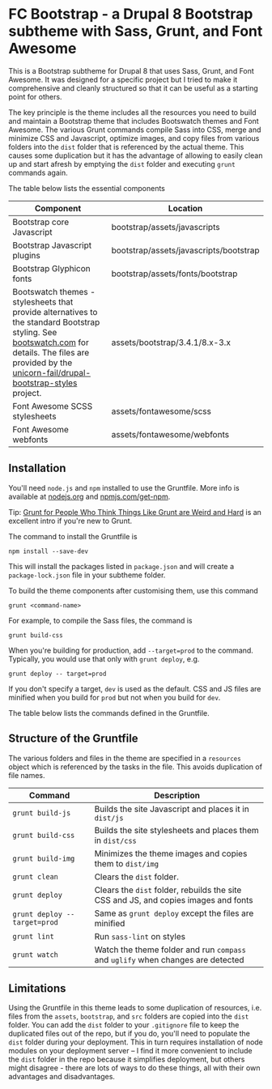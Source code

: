 # FC Bootstrap - a Drupal 8 Bootstrap subtheme with Sass, Grunt, and Font Awesome

This is a Bootstrap subtheme for Drupal 8 that uses Sass, Grunt, and Font Awesome. It was designed for a specific project but I tried to make it comprehensive and cleanly structured so that it can be useful as a starting point for others.

The key principle is the theme includes all the resources you need to build and maintain a Bootstrap theme that includes Bootswatch themes and Font Awesome. The various Grunt commands compile Sass into CSS, merge and minimize CSS and Javascript, optimize images, and copy files from various folders into the `dist` folder that is referenced by the actual theme. This causes some duplication but it has the advantage of allowing to easily clean up and start afresh by emptying the `dist` folder and executing `grunt` commands again.

The table below lists the essential components

Component | Location
--------- | --------
Bootstrap core Javascript|bootstrap/assets/javascripts
Bootstrap Javascript plugins|bootstrap/assets/javascripts/bootstrap
Bootstrap Glyphicon fonts|bootstrap/assets/fonts/bootstrap
Bootswatch themes - stylesheets that provide alternatives to the standard Bootstrap styling. See [bootswatch.com](https://www.bootswatch.com) for details. The files are provided by the [unicorn-fail/drupal-bootstrap-styles](https://github.com/unicorn-fail/drupal-bootstrap-styles) project.|assets/bootstrap/3.4.1/8.x-3.x
Font Awesome SCSS stylesheets|assets/fontawesome/scss
Font Awesome webfonts|assets/fontawesome/webfonts


## Installation

You'll need `node.js` and `npm` installed to use the Gruntfile. More info is available at [nodejs.org](https://nodejs.org/en/) and [npmjs.com/get-npm](https://www.npmjs.com/get-npm). 

Tip: [Grunt for People Who Think Things Like Grunt are Weird and Hard](https://24ways.org/2013/grunt-is-not-weird-and-hard/) is an excellent intro if you're new to Grunt.

The command to install the Gruntfile is

`npm install --save-dev`

This will install the packages listed in `package.json` and will create a `package-lock.json` file in your subtheme folder.

To build the theme components after customising them, use this command

`grunt <command-name>`

For example, to compile the Sass files, the command is

`grunt build-css`

When you're building for production, add `--target=prod` to the command. Typically, you would use that only with `grunt deploy`, e.g. 

`grunt deploy -- target=prod`

If you don't specify a target, `dev` is used as the default. CSS and JS files are minified when you build for `prod` but not when you build for `dev`.

The table below lists the commands defined in the Gruntfile.


## Structure of the Gruntfile

The various folders and files in the theme are specified in a `resources` object which is referenced by the tasks in the file. This avoids duplication of file names. 

Command|Description
-------|-----------
`grunt build-js`|Builds the site Javascript and places it in `dist/js`
`grunt build-css`|Builds the site stylesheets and places them in `dist/css`
`grunt build-img`|Minimizes the theme images and copies them to `dist/img`
`grunt clean`|Clears the `dist` folder.
`grunt deploy`|Clears the `dist` folder, rebuilds the site CSS and JS, and copies images and fonts
`grunt deploy --target=prod`|Same as `grunt deploy` except the files are minified
`grunt lint`|Run `sass-lint` on styles
`grunt watch`|Watch the theme folder and run `compass` and `uglify` when changes are detected


## Limitations

Using the Gruntfile in this theme leads to some duplication of resources, i.e. files from the `assets`, `bootstrap`, and `src` folders are copied into the `dist` folder. You can add the `dist` folder to your `.gitignore` file to keep the duplicated files out of the repo, but if you do, you'll need to populate the `dist` folder during your deployment. This in turn requires installation of node modules on your deployment server &ndash; I find it more convenient to include the `dist` folder in the repo because it simplifies deployment, but others might disagree - there are lots of ways to do these things, all with their own advantages and disadvantages.




